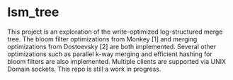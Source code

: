 # lsm_tree

This project is an exploration of the write-optimized log-structured merge tree. The bloom filter optimizations from Monkey [1] and merging optimizations from Dostoevsky [2] are both implemented. Several other optimizations such as parallel k-way merging and efficient hashing for bloom filters are also implemented. Multiple clients are supported via UNIX Domain sockets. This repo is still a work in progress.
